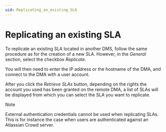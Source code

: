 ```yaml
---
uid: Replicating_an_existing_SLA
---
```


# Replicating an existing SLA

To replicate an existing SLA located in another DMS, follow the same procedure as for the creation of a new SLA. However, in the *General* section, select the checkbox *Replicate*.

You will then need to enter the IP address or the hostname of the DMA, and connect to the DMA with a user account.

After you click the *Retrieve SLAs* button, depending on the rights the account you used has been granted on the remote DMA, a list of SLAs will be displayed from which you can select the SLA you want to replicate.

> [!NOTE]
> External authentication credentials cannot be used when replicating SLAs. This is for instance the case when users are authenticated against an Atlassian Crowd server.
